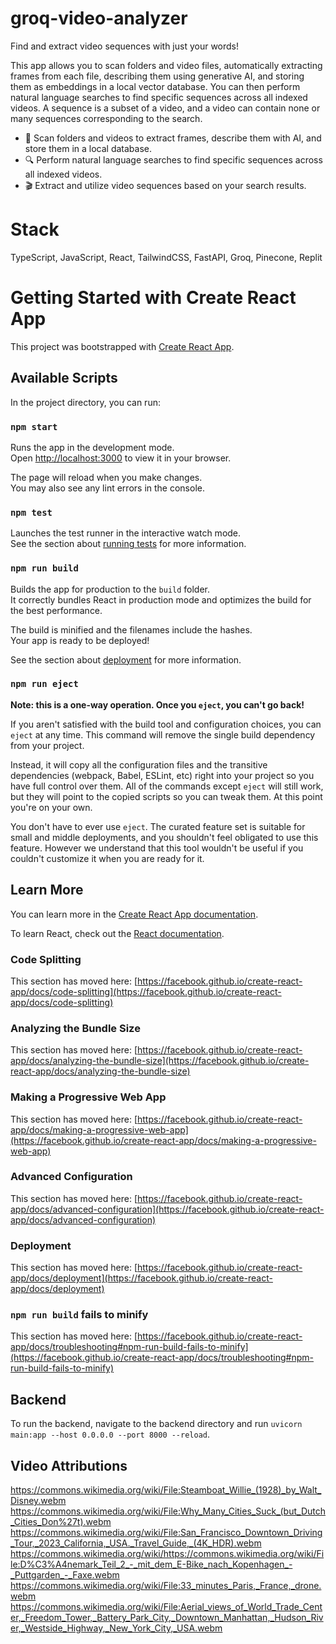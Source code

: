 # groq-video-analyzer
Find and extract video sequences with just your words!

This app allows you to scan folders and video files, automatically extracting frames from each file, describing them using generative AI, and storing them as embeddings in a local vector database. You can then perform natural language searches to find specific sequences across all indexed videos. A sequence is a subset of a video, and a video can contain none or many sequences corresponding to the search.

<ul>
<li>📂 Scan folders and videos to extract frames, describe them with AI, and store them in a local database.</li>
<li>🔍 Perform natural language searches to find specific sequences across all indexed videos.</li>
<li>🎬 Extract and utilize video sequences based on your search results.</li>
</ul>

# Stack
TypeScript, JavaScript, React, TailwindCSS, FastAPI, Groq, Pinecone, Replit

# Getting Started with Create React App

This project was bootstrapped with [Create React App](https://github.com/facebook/create-react-app).

## Available Scripts

In the project directory, you can run:

### `npm start`

Runs the app in the development mode.\
Open [http://localhost:3000](http://localhost:3000) to view it in your browser.

The page will reload when you make changes.\
You may also see any lint errors in the console.

### `npm test`

Launches the test runner in the interactive watch mode.\
See the section about [running tests](https://facebook.github.io/create-react-app/docs/running-tests) for more information.

### `npm run build`

Builds the app for production to the `build` folder.\
It correctly bundles React in production mode and optimizes the build for the best performance.

The build is minified and the filenames include the hashes.\
Your app is ready to be deployed!

See the section about [deployment](https://facebook.github.io/create-react-app/docs/deployment) for more information.

### `npm run eject`

**Note: this is a one-way operation. Once you `eject`, you can't go back!**

If you aren't satisfied with the build tool and configuration choices, you can `eject` at any time. This command will remove the single build dependency from your project.

Instead, it will copy all the configuration files and the transitive dependencies (webpack, Babel, ESLint, etc) right into your project so you have full control over them. All of the commands except `eject` will still work, but they will point to the copied scripts so you can tweak them. At this point you're on your own.

You don't have to ever use `eject`. The curated feature set is suitable for small and middle deployments, and you shouldn't feel obligated to use this feature. However we understand that this tool wouldn't be useful if you couldn't customize it when you are ready for it.

## Learn More

You can learn more in the [Create React App documentation](https://facebook.github.io/create-react-app/docs/getting-started).

To learn React, check out the [React documentation](https://reactjs.org/).

### Code Splitting

This section has moved here: [https://facebook.github.io/create-react-app/docs/code-splitting](https://facebook.github.io/create-react-app/docs/code-splitting)

### Analyzing the Bundle Size

This section has moved here: [https://facebook.github.io/create-react-app/docs/analyzing-the-bundle-size](https://facebook.github.io/create-react-app/docs/analyzing-the-bundle-size)

### Making a Progressive Web App

This section has moved here: [https://facebook.github.io/create-react-app/docs/making-a-progressive-web-app](https://facebook.github.io/create-react-app/docs/making-a-progressive-web-app)

### Advanced Configuration

This section has moved here: [https://facebook.github.io/create-react-app/docs/advanced-configuration](https://facebook.github.io/create-react-app/docs/advanced-configuration)

### Deployment

This section has moved here: [https://facebook.github.io/create-react-app/docs/deployment](https://facebook.github.io/create-react-app/docs/deployment)

### `npm run build` fails to minify

This section has moved here: [https://facebook.github.io/create-react-app/docs/troubleshooting#npm-run-build-fails-to-minify](https://facebook.github.io/create-react-app/docs/troubleshooting#npm-run-build-fails-to-minify)


## Backend

To run the backend, navigate to the backend directory and run `uvicorn main:app --host 0.0.0.0 --port 8000 --reload`.


## Video Attributions
https://commons.wikimedia.org/wiki/File:Steamboat_Willie_(1928)_by_Walt_Disney.webm
https://commons.wikimedia.org/wiki/File:Why_Many_Cities_Suck_(but_Dutch_Cities_Don%27t).webm
https://commons.wikimedia.org/wiki/File:San_Francisco_Downtown_Driving_Tour,_2023_California,_USA._Travel_Guide,_(4K_HDR).webm
https://commons.wikimedia.org/wiki/https://commons.wikimedia.org/wiki/File:D%C3%A4nemark_Teil_2_-_mit_dem_E-Bike_nach_Kopenhagen_-_Puttgarden_-_Faxe.webm
https://commons.wikimedia.org/wiki/File:33_minutes_Paris,_France,_drone.webm
https://commons.wikimedia.org/wiki/File:Aerial_views_of_World_Trade_Center,_Freedom_Tower,_Battery_Park_City,_Downtown_Manhattan,_Hudson_River,_Westside_Highway,_New_York_City,_USA.webm